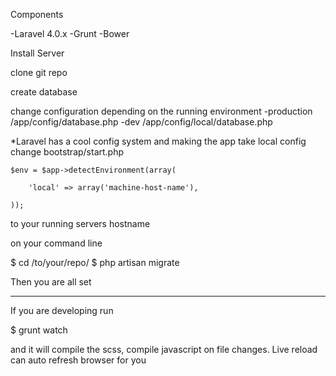 Components

-Laravel 4.0.x
-Grunt
-Bower

Install Server

clone git repo

create database

change configuration depending on the running environment
-production /app/config/database.php
-dev /app/config/local/database.php

*Laravel has a cool config system and making the app take local config change
bootstrap/start.php

	$env = $app->detectEnvironment(array(

		'local' => array('machine-host-name'),

	));

to your running servers hostname

on your command line

$ cd /to/your/repo/
$ php artisan migrate

Then you are all set

---------------------------------------------

If you are developing run

$ grunt watch

and it will compile the scss, compile javascript on file changes. Live reload can auto refresh browser for you